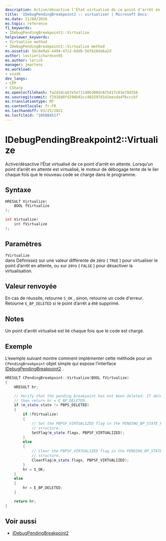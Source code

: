 ```yaml
---
description: Active/désactive l’État virtualisé de ce point d’arrêt en attente.
title: 'IDebugPendingBreakpoint2 :: virtualiser | Microsoft Docs'
ms.date: 11/04/2016
ms.topic: reference
f1_keywords:
- IDebugPendingBreakpoint2::Virtualize
helpviewer_keywords:
- Virtualize method
- IDebugPendingBreakpoint2::Virtualize method
ms.assetid: 58c8e9a5-4494-47c2-bddb-56f628da6a2d
author: leslierichardson95
ms.author: lerich
manager: jmartens
ms.workload:
- vssdk
dev_langs:
- CPP
- CSharp
ms.openlocfilehash: fa2d3dcab7e5e71140b308dc825417c03e79d356
ms.sourcegitcommit: f2916d8fd296b92cc402597d1d1eecda4f6cccbf
ms.translationtype: MT
ms.contentlocale: fr-FR
ms.lasthandoff: 03/25/2021
ms.locfileid: "105084517"
---
```

# <a name="idebugpendingbreakpoint2virtualize"></a>IDebugPendingBreakpoint2::Virtualize
Active/désactive l’État virtualisé de ce point d’arrêt en attente. Lorsqu’un point d’arrêt en attente est virtualisé, le moteur de débogage tente de le lier chaque fois que le nouveau code se charge dans le programme.

## <a name="syntax"></a>Syntaxe

```cpp
HRESULT Virtualize(
    BOOL fVirtualize
);
```

```cpp
int Virtualize(
    int fVirtualize
);
```

## <a name="parameters"></a>Paramètres
`fVirtualize`\
dans Définissez sur une valeur différente de zéro ( `TRUE` ) pour virtualiser le point d’arrêt en attente, ou sur zéro ( `FALSE` ) pour désactiver la virtualisation.

## <a name="return-value"></a>Valeur renvoyée
En cas de réussite, retourne `S_OK` , sinon, retourne un code d'erreur. Retourne `E_BP_DELETED` si le point d’arrêt a été supprimé.

## <a name="remarks"></a>Notes
Un point d’arrêt virtualisé est lié chaque fois que le code est chargé.

## <a name="example"></a>Exemple
L’exemple suivant montre comment implémenter cette méthode pour un `CPendingBreakpoint` objet simple qui expose l’interface [IDebugPendingBreakpoint2](../../../extensibility/debugger/reference/idebugpendingbreakpoint2.md) .

```cpp
HRESULT CPendingBreakpoint::Virtualize(BOOL fVirtualize)
{
    HRESULT hr;

    // Verify that the pending breakpoint has not been deleted. If deleted,
    // then return hr = E_BP_DELETED.
    if (m_state.state != PBPS_DELETED)
    {
        if (fVirtualize)
        {
            // Set the PBPSF_VIRTUALIZED flag in the PENDING_BP_STATE_FLAGS
            // structure.
            SetFlag(m_state.flags, PBPSF_VIRTUALIZED);
        }
        else
        {
            // Clear the PBPSF_VIRTUALIZED flag in the PENDING_BP_STATE_FLAGS
            // structure.
            ClearFlag(m_state.flags, PBPSF_VIRTUALIZED);
        }
        hr = S_OK;
    }
    else
    {
        hr = E_BP_DELETED;
    }

    return hr;
}
```

## <a name="see-also"></a>Voir aussi
- [IDebugPendingBreakpoint2](../../../extensibility/debugger/reference/idebugpendingbreakpoint2.md)
